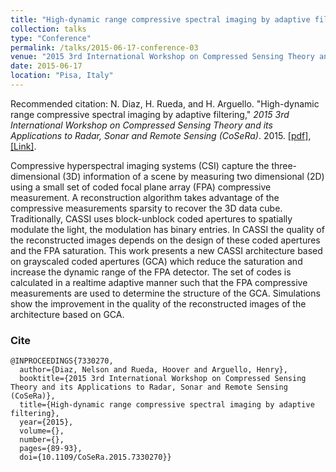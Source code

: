 ```yaml
---
title: "High-dynamic range compressive spectral imaging by adaptive filtering"
collection: talks
type: "Conference"
permalink: /talks/2015-06-17-conference-03
venue: "2015 3rd International Workshop on Compressed Sensing Theory and its Applications to Radar, Sonar and Remote Sensing (CoSeRa), Pisa, Via Giacomo Matteotti 3"
date: 2015-06-17
location: "Pisa, Italy"
---
```

Recommended citation: N. Diaz, H. Rueda, and H. Arguello. "High-dynamic range compressive spectral imaging by adaptive filtering," <i>2015 3rd International Workshop on Compressed Sensing Theory and its Applications to Radar, Sonar and Remote Sensing (CoSeRa)</i>. 2015. [[pdf]](https://nelson10.github.io/files/Conference03.pdf), [[Link]](https://ieeexplore.ieee.org/document/7330270).

Compressive hyperspectral imaging systems (CSI) capture the three-dimensional (3D) information of a scene by measuring two dimensional (2D) using a small set of coded focal plane array (FPA) compressive measurement. A reconstruction algorithm takes advantage of the compressive measurements sparsity to recover the 3D data cube. Traditionally, CASSI uses block-unblock coded apertures to spatially modulate the light, the modulation has binary entries. In CASSI the quality of the reconstructed images depends on the design of these coded apertures and the FPA saturation. This work presents a new CASSI architecture based on grayscaled coded apertures (GCA) which reduce the saturation and increase the dynamic range of the FPA detector. The set of codes is calculated in a realtime adaptive manner such that the FPA compressive measurements are used to determine the structure of the GCA. Simulations show the improvement in the quality of the reconstructed images of the architecture based on GCA.

### Cite
```
@INPROCEEDINGS{7330270,
  author={Diaz, Nelson and Rueda, Hoover and Arguello, Henry},
  booktitle={2015 3rd International Workshop on Compressed Sensing Theory and its Applications to Radar, Sonar and Remote Sensing (CoSeRa)}, 
  title={High-dynamic range compressive spectral imaging by adaptive filtering}, 
  year={2015},
  volume={},
  number={},
  pages={89-93},
  doi={10.1109/CoSeRa.2015.7330270}}
```
